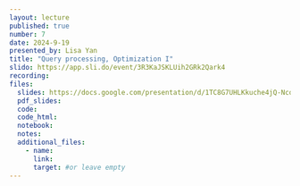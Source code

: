 ```yaml
---
layout: lecture
published: true
number: 7
date: 2024-9-19
presented_by: Lisa Yan
title: "Query processing, Optimization I"
slido: https://app.sli.do/event/3R3KaJSKLUih2GRk2Qark4
recording:
files:
  slides: https://docs.google.com/presentation/d/1TC8G7UHLKkuche4jQ-NcqLy7VPWBtLaA9RTp4uXxaO8/edit?usp=sharing
  pdf_slides:
  code:
  code_html:
  notebook:
  notes:
  additional_files:
    - name:
      link:
      target: #or leave empty
---
```

